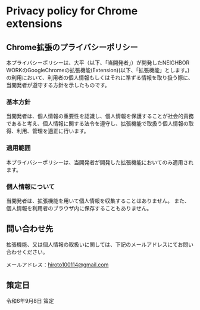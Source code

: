 # Privacy policy for Chrome extensions 
## Chrome拡張のプライバシーポリシー

本プライバシーポリシーは、大平（以下、「当開発者」）が開発したNEIGHBOR WORKのGoogleChromeの拡張機能(Extension)(以下、「拡張機能」とします。)の利用において、利用者の個人情報もしくはそれに準ずる情報を取り扱う際に、当開発者が遵守する方針を示したものです。

### 基本方針
当開発者は、個人情報の重要性を認識し、個人情報を保護することが社会的責務であると考え、個人情報に関する法令を遵守し、拡張機能で取扱う個人情報の取得、利用、管理を適正に行います。

### 適用範囲
本プライバシーポリシーは、当開発者が開発した拡張機能においてのみ適用されます。

### 個人情報について
当開発者は、拡張機能を用いて個人情報を収集することはありません。
また、個人情報を利用者のブラウザ内に保存することもありません。

## 問い合わせ先
拡張機能、又は個人情報の取扱いに関しては、下記のメールアドレスにてお問い合わせください。

メールアドレス：hiroto100114@gmail.com

## 策定日
令和6年9月8日 策定  

